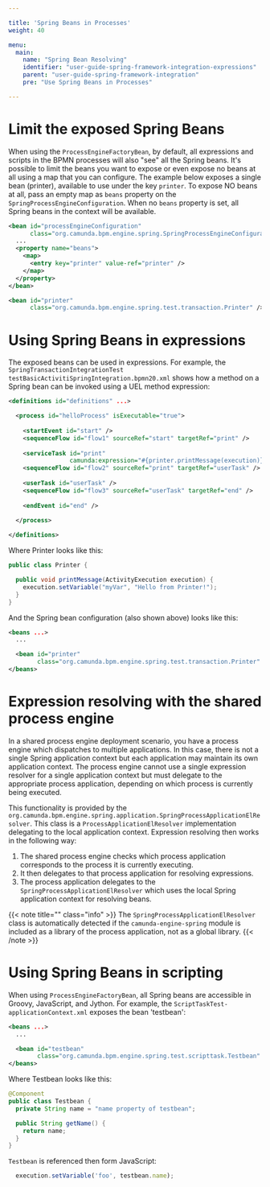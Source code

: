 ```yaml
---

title: 'Spring Beans in Processes'
weight: 40

menu:
  main:
    name: "Spring Bean Resolving"
    identifier: "user-guide-spring-framework-integration-expressions"
    parent: "user-guide-spring-framework-integration"
    pre: "Use Spring Beans in Processes"

---
```


# Limit the exposed Spring Beans

When using the `ProcessEngineFactoryBean`, by default, all expressions and scripts in the BPMN processes will also "see" all the Spring beans. It's possible to limit the beans you want to expose or even expose no beans at all using a map that you can configure. The example below exposes a single bean (printer), available to use under the key `printer`. To expose NO beans at all, pass an empty map as `beans` property on the `SpringProcessEngineConfiguration`. When no `beans` property is set, all Spring beans in the context will be available.

```xml
<bean id="processEngineConfiguration"
      class="org.camunda.bpm.engine.spring.SpringProcessEngineConfiguration">
  ...
  <property name="beans">
    <map>
      <entry key="printer" value-ref="printer" />
    </map>
  </property>
</bean>

<bean id="printer"
      class="org.camunda.bpm.engine.spring.test.transaction.Printer" />
```

# Using Spring Beans in expressions

The exposed beans can be used in expressions. For example, the `SpringTransactionIntegrationTest` `testBasicActivitiSpringIntegration.bpmn20.xml` shows how a method on a Spring bean can be invoked using a UEL method expression:

```xml
<definitions id="definitions" ...>

  <process id="helloProcess" isExecutable="true">
  
    <startEvent id="start" />
    <sequenceFlow id="flow1" sourceRef="start" targetRef="print" />
    
    <serviceTask id="print" 
                 camunda:expression="#{printer.printMessage(execution)}" />
    <sequenceFlow id="flow2" sourceRef="print" targetRef="userTask" />
    
    <userTask id="userTask" />
    <sequenceFlow id="flow3" sourceRef="userTask" targetRef="end" />
    
    <endEvent id="end" />
    
  </process>

</definitions>
```

Where Printer looks like this:

```java
public class Printer {

  public void printMessage(ActivityExecution execution) {
    execution.setVariable("myVar", "Hello from Printer!");
  }
}
```

And the Spring bean configuration (also shown above) looks like this:

```xml
<beans ...>
  ...

  <bean id="printer"
        class="org.camunda.bpm.engine.spring.test.transaction.Printer" />
</beans>
```

# Expression resolving with the shared process engine

In a shared process engine deployment scenario, you have a process engine which dispatches to multiple applications. In this case, there is not a single Spring application context but each application may maintain its own application context. The process engine cannot use a single expression resolver for a single application context but must delegate to the appropriate process application, depending on which process is currently being executed.

This functionality is provided by the `org.camunda.bpm.engine.spring.application.SpringProcessApplicationElResolver`. This class is a `ProcessApplicationElResolver` implementation delegating to the local application context. Expression resolving then works in the following way:

1. The shared process engine checks which process application corresponds to the process it is currently executing.
2. It then delegates to that process application for resolving expressions.
3. The process application delegates to the `SpringProcessApplicationElResolver` which uses the local Spring application context for resolving beans.

{{< note title="" class="info" >}}
  The `SpringProcessApplicationElResolver` class is automatically detected if the `camunda-engine-spring` module is included as a library of the process application, not as a global library.
{{< /note >}}

# Using Spring Beans in scripting

When using `ProcessEngineFactoryBean`, all Spring beans are accessible in Groovy, JavaScript, and Jython. For example, the `ScriptTaskTest-applicationContext.xml` exposes the bean 'testbean':

```xml
<beans ...>
  ...

  <bean id="testbean" 
        class="org.camunda.bpm.engine.spring.test.scripttask.Testbean" />
</beans>
```
Where Testbean looks like this:

```java
@Component
public class Testbean {
  private String name = "name property of testbean";

  public String getName() {
    return name;
  }
}
```

`Testbean` is referenced then form JavaScript:

```javascript
  execution.setVariable('foo', testbean.name);
```

